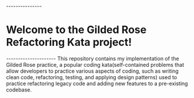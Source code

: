 ---------------<h1> Welcome to the Gilded Rose Refactoring Kata project! </h1>--------------------- 
This repository contains my implementation of the Gilded Rose practice,
a popular coding kata(self-contained problems that allow developers to practice various aspects of coding, such as writing clean code, refactoring, testing, and applying design patterns)
used to practice refactoring legacy code and adding new features to a pre-existing codebase.
